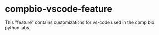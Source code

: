 # compbio-vscode-feature
This "feature" contains customizations for vs-code used in the comp bio python labs.